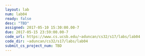 ```yaml
---
layout: lab
num: lab04
ready: false
desc: "TBD"
assigned: 2017-05-10 15:30:00.00-7
due: 2017-05-15 23:59:00.00-7
code_url: https://www.cs.ucsb.edu/~aduncan/cs32/s17/labs/lab04
code_dir: ~aduncan/cs32/s17/labs/lab04
submit_cs_project_num: TBD
---
```


<div style='display:none'>
https://ucsb-cs32-s17.github.io/lab/lab04/
</div>
